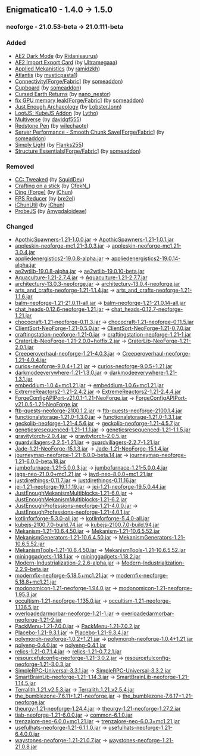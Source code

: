 ## Enigmatica10 - 1.4.0 -> 1.5.0

### neoforge - 21.0.53-beta -> 21.0.111-beta

### Added

  * [AE2 Dark Mode](https://www.curseforge.com/minecraft/texture-packs/ae2-dark-mode) (by [Ridanisaurus](https://www.curseforge.com/members/Ridanisaurus/projects))
  * [AE2 Import Export Card](https://www.curseforge.com/minecraft/mc-mods/ae2-import-export-card) (by [Ultramegaaa](https://www.curseforge.com/members/Ultramegaaa/projects))
  * [Applied Mekanistics](https://www.curseforge.com/minecraft/mc-mods/applied-mekanistics) (by [ramidzkh](https://www.curseforge.com/members/ramidzkh/projects))
  * [Atlantis](https://www.curseforge.com/minecraft/mc-mods/atlantis) (by [mysticpasta1](https://www.curseforge.com/members/mysticpasta1/projects))
  * [Connectivity[Forge/Fabric]](https://www.curseforge.com/minecraft/mc-mods/connectivity) (by [someaddon](https://www.curseforge.com/members/someaddon/projects))
  * [Cupboard](https://www.curseforge.com/minecraft/mc-mods/cupboard) (by [someaddon](https://www.curseforge.com/members/someaddon/projects))
  * [Cursed Earth Returns](https://www.curseforge.com/minecraft/mc-mods/cursed-earth-returns) (by [nano_nestor](https://www.curseforge.com/members/nano_nestor/projects))
  * [fix GPU memory leak[Forge/Fabric]](https://www.curseforge.com/minecraft/mc-mods/fix-gpu-memory-leak) (by [someaddon](https://www.curseforge.com/members/someaddon/projects))
  * [Just Enough Archaeology](https://www.curseforge.com/minecraft/mc-mods/just-enough-archaeology) (by [LobsterJonn](https://www.curseforge.com/members/LobsterJonn/projects))
  * [LootJS: KubeJS Addon](https://www.curseforge.com/minecraft/mc-mods/lootjs) (by [Lytho](https://www.curseforge.com/members/Lytho/projects))
  * [Multiverse](https://www.curseforge.com/minecraft/mc-mods/multiverse) (by [davidqf555](https://www.curseforge.com/members/davidqf555/projects))
  * [Redstone Pen](https://www.curseforge.com/minecraft/mc-mods/redstone-pen) (by [wilechaote](https://www.curseforge.com/members/wilechaote/projects))
  * [Server Performance - Smooth Chunk Save[Forge/Fabric]](https://www.curseforge.com/minecraft/mc-mods/smooth-chunk-save) (by [someaddon](https://www.curseforge.com/members/someaddon/projects))
  * [Simply Light](https://www.curseforge.com/minecraft/mc-mods/simply-light) (by [Flanks255](https://www.curseforge.com/members/Flanks255/projects))
  * [Structure Essentials[Forge/Fabric]](https://www.curseforge.com/minecraft/mc-mods/structure-essentials-forge-fabric) (by [someaddon](https://www.curseforge.com/members/someaddon/projects))

### Removed

  * [CC: Tweaked](https://www.curseforge.com/minecraft/mc-mods/cc-tweaked) (by [SquidDev](https://www.curseforge.com/members/SquidDev/projects))
  * [Crafting on a stick](https://www.curseforge.com/minecraft/mc-mods/crafting-on-a-stick) (by [OfekN_](https://www.curseforge.com/members/OfekN_/projects))
  * [Ding (Forge)](https://www.curseforge.com/minecraft/mc-mods/ding) (by [iChun](https://www.curseforge.com/members/iChun/projects))
  * [FPS Reducer](https://www.curseforge.com/minecraft/mc-mods/fps-reducer) (by [bre2el](https://www.curseforge.com/members/bre2el/projects))
  * [iChunUtil](https://www.curseforge.com/minecraft/mc-mods/ichunutil) (by [iChun](https://www.curseforge.com/members/iChun/projects))
  * [ProbeJS](https://www.curseforge.com/minecraft/mc-mods/probejs) (by [Amygdaloideae](https://www.curseforge.com/members/Amygdaloideae/projects))

### Changed

  * [ApothicSpawners-1.21-1.0.0.jar](https://www.curseforge.com/minecraft/mc-mods/apothic-spawners/files/5503221) -> [ApothicSpawners-1.21-1.0.1.jar](https://www.curseforge.com/minecraft/mc-mods/apothic-spawners/files/5516328)
  * [appleskin-neoforge-mc1.21-3.0.3.jar](https://www.curseforge.com/minecraft/mc-mods/appleskin/files/5447879) -> [appleskin-neoforge-mc1.21-3.0.4.jar](https://www.curseforge.com/minecraft/mc-mods/appleskin/files/5525729)
  * [appliedenergistics2-19.0.8-alpha.jar](https://www.curseforge.com/minecraft/mc-mods/applied-energistics-2/files/5490518) -> [appliedenergistics2-19.0.14-alpha.jar](https://www.curseforge.com/minecraft/mc-mods/applied-energistics-2/files/5547998)
  * [ae2wtlib-19.0.8-alpha.jar](https://www.curseforge.com/minecraft/mc-mods/applied-energistics-2-wireless-terminals/files/5503178) -> [ae2wtlib-19.0.10-beta.jar](https://www.curseforge.com/minecraft/mc-mods/applied-energistics-2-wireless-terminals/files/5527543)
  * [Aquaculture-1.21-2.7.4.jar](https://www.curseforge.com/minecraft/mc-mods/aquaculture/files/5499313) -> [Aquaculture-1.21-2.7.7.jar](https://www.curseforge.com/minecraft/mc-mods/aquaculture/files/5538543)
  * [architectury-13.0.3-neoforge.jar](https://www.curseforge.com/minecraft/mc-mods/architectury-api/files/5490620) -> [architectury-13.0.4-neoforge.jar](https://www.curseforge.com/minecraft/mc-mods/architectury-api/files/5521987)
  * [arts_and_crafts-neoforge-1.21-1.1.4.jar](https://www.curseforge.com/minecraft/mc-mods/artsandcrafts/files/5496826) -> [arts_and_crafts-neoforge-1.21-1.1.6.jar](https://www.curseforge.com/minecraft/mc-mods/artsandcrafts/files/5533779)
  * [balm-neoforge-1.21-21.0.11-all.jar](https://www.curseforge.com/minecraft/mc-mods/balm/files/5485041) -> [balm-neoforge-1.21-21.0.14-all.jar](https://www.curseforge.com/minecraft/mc-mods/balm/files/5525369)
  * [chat_heads-0.12.6-neoforge-1.21.jar](https://www.curseforge.com/minecraft/mc-mods/chat-heads/files/5495871) -> [chat_heads-0.12.7-neoforge-1.21.jar](https://www.curseforge.com/minecraft/mc-mods/chat-heads/files/5512153)
  * [chococraft-1.21-neoforge-0.11.3.jar](https://www.curseforge.com/minecraft/mc-mods/chococraft/files/5504537) -> [chococraft-1.21-neoforge-0.11.5.jar](https://www.curseforge.com/minecraft/mc-mods/chococraft/files/5534580)
  * [ClientSort-NeoForge-1.21-0.5.0.jar](https://www.curseforge.com/minecraft/mc-mods/clientsort/files/5495486) -> [ClientSort-NeoForge-1.21-0.7.0.jar](https://www.curseforge.com/minecraft/mc-mods/clientsort/files/5515901)
  * [craftingstation-neoforge-1.21-0.jar](https://www.curseforge.com/minecraft/mc-mods/crafting-station/files/5497665) -> [craftingstation-neoforge-1.21-1.jar](https://www.curseforge.com/minecraft/mc-mods/crafting-station/files/5530753)
  * [CraterLib-NeoForge-1.21-2.0.0+hotfix.2.jar](https://www.curseforge.com/minecraft/mc-mods/craterlib/files/5468655) -> [CraterLib-NeoForge-1.21-2.0.1.jar](https://www.curseforge.com/minecraft/mc-mods/craterlib/files/5521161)
  * [Creeperoverhaul-neoforge-1.21-4.0.3.jar](https://www.curseforge.com/minecraft/mc-mods/creeper-overhaul/files/5483979) -> [Creeperoverhaul-neoforge-1.21-4.0.4.jar](https://www.curseforge.com/minecraft/mc-mods/creeper-overhaul/files/5512249)
  * [curios-neoforge-9.0.4+1.21.jar](https://www.curseforge.com/minecraft/mc-mods/curios-continuation/files/5476603) -> [curios-neoforge-9.0.5+1.21.jar](https://www.curseforge.com/minecraft/mc-mods/curios-continuation/files/5546342)
  * [darkmodeeverywhere-1.21-1.3.0.jar](https://www.curseforge.com/minecraft/mc-mods/dark-mode-everywhere/files/5486021) -> [darkmodeeverywhere-1.21-1.3.1.jar](https://www.curseforge.com/minecraft/mc-mods/dark-mode-everywhere/files/5523897)
  * [embeddium-1.0.4+mc1.21.jar](https://www.curseforge.com/minecraft/mc-mods/embeddium/files/5503381) -> [embeddium-1.0.6+mc1.21.jar](https://www.curseforge.com/minecraft/mc-mods/embeddium/files/5547466)
  * [ExtremeReactors2-1.21-2.4.2.jar](https://www.curseforge.com/minecraft/mc-mods/extreme-reactors/files/5507187) -> [ExtremeReactors2-1.21-2.4.4.jar](https://www.curseforge.com/minecraft/mc-mods/extreme-reactors/files/5538095)
  * [ForgeConfigAPIPort-v21.0.1-1.21-NeoForge.jar](https://www.curseforge.com/minecraft/mc-mods/forge-config-api-port-fabric/files/5493458) -> [ForgeConfigAPIPort-v21.0.5-1.21-NeoForge.jar](https://www.curseforge.com/minecraft/mc-mods/forge-config-api-port-fabric/files/5535849)
  * [ftb-quests-neoforge-2100.1.2.jar](https://www.curseforge.com/minecraft/mc-mods/ftb-quests-forge/files/5482829) -> [ftb-quests-neoforge-2100.1.4.jar](https://www.curseforge.com/minecraft/mc-mods/ftb-quests-forge/files/5543248)
  * [functionalstorage-1.21.0-1.3.0.jar](https://www.curseforge.com/minecraft/mc-mods/functional-storage/files/5507968) -> [functionalstorage-1.21.0-1.3.1.jar](https://www.curseforge.com/minecraft/mc-mods/functional-storage/files/5545676)
  * [geckolib-neoforge-1.21-4.5.6.jar](https://www.curseforge.com/minecraft/mc-mods/geckolib/files/5460144) -> [geckolib-neoforge-1.21-4.5.7.jar](https://www.curseforge.com/minecraft/mc-mods/geckolib/files/5544221)
  * [geneticsresequenced-1.21-1.1.1.jar](https://www.curseforge.com/minecraft/mc-mods/genetics-resequenced/files/5503815) -> [geneticsresequenced-1.21-1.1.5.jar](https://www.curseforge.com/minecraft/mc-mods/genetics-resequenced/files/5547548)
  * [gravitytorch-2.0.4.jar](https://www.curseforge.com/minecraft/mc-mods/gravity-torch/files/5472042) -> [gravitytorch-2.0.5.jar](https://www.curseforge.com/minecraft/mc-mods/gravity-torch/files/5532734)
  * [guardvillagers-2.2.5-1.21.jar](https://www.curseforge.com/minecraft/mc-mods/guard-villagers/files/5505056) -> [guardvillagers-2.2.7-1.21.jar](https://www.curseforge.com/minecraft/mc-mods/guard-villagers/files/5524290)
  * [Jade-1.21-NeoForge-15.1.3.jar](https://www.curseforge.com/minecraft/mc-mods/jade/files/5493270) -> [Jade-1.21-NeoForge-15.1.4.jar](https://www.curseforge.com/minecraft/mc-mods/jade/files/5529595)
  * [journeymap-neoforge-1.21-6.0.0-beta.14.jar](https://www.curseforge.com/minecraft/mc-mods/journeymap/files/5502212) -> [journeymap-neoforge-1.21-6.0.0-beta.18.jar](https://www.curseforge.com/minecraft/mc-mods/journeymap/files/5541925)
  * [jumbofurnace-1.21-5.0.0.3.jar](https://www.curseforge.com/minecraft/mc-mods/jumbo-furnace/files/5489324) -> [jumbofurnace-1.21-5.0.0.4.jar](https://www.curseforge.com/minecraft/mc-mods/jumbo-furnace/files/5548945)
  * [jags-neo-21.0.0+mc1.21.jar](https://www.curseforge.com/minecraft/mc-mods/javd/files/5475149) -> [javd-neo-8.0.0+mc1.21.jar](https://www.curseforge.com/minecraft/mc-mods/javd/files/5424935)
  * [justdirethings-0.11.7.jar](https://www.curseforge.com/minecraft/mc-mods/just-dire-things/files/5502615) -> [justdirethings-0.11.16.jar](https://www.curseforge.com/minecraft/mc-mods/just-dire-things/files/5549188)
  * [jei-1.21-neoforge-19.1.1.19.jar](https://www.curseforge.com/minecraft/mc-mods/jei/files/5503433) -> [jei-1.21-neoforge-19.5.0.44.jar](https://www.curseforge.com/minecraft/mc-mods/jei/files/5547882)
  * [JustEnoughMekanismMultiblocks-1.21-6.0.jar](https://www.curseforge.com/minecraft/mc-mods/just-enough-mekanism-multiblocks/files/5453943) -> [JustEnoughMekanismMultiblocks-1.21-6.2.jar](https://www.curseforge.com/minecraft/mc-mods/just-enough-mekanism-multiblocks/files/5539244)
  * [JustEnoughProfessions-neoforge-1.21-4.0.0.jar](https://www.curseforge.com/minecraft/mc-mods/just-enough-professions-jep/files/5438693) -> [JustEnoughProfessions-neoforge-1.21-4.0.1.jar](https://www.curseforge.com/minecraft/mc-mods/just-enough-professions-jep/files/5539090)
  * [kotlinforforge-5.3.0-all.jar](https://www.curseforge.com/minecraft/mc-mods/kotlin-for-forge/files/5433715) -> [kotlinforforge-5.4.0-all.jar](https://www.curseforge.com/minecraft/mc-mods/kotlin-for-forge/files/5521840)
  * [kubejs-2100.7.0-build.74.jar](https://www.curseforge.com/minecraft/mc-mods/kubejs/files/5507276) -> [kubejs-2100.7.0-build.94.jar](https://www.curseforge.com/minecraft/mc-mods/kubejs/files/5545959)
  * [Mekanism-1.21-10.6.4.50.jar](https://www.curseforge.com/minecraft/mc-mods/mekanism/files/5496791) -> [Mekanism-1.21-10.6.5.52.jar](https://www.curseforge.com/minecraft/mc-mods/mekanism/files/5523554)
  * [MekanismGenerators-1.21-10.6.4.50.jar](https://www.curseforge.com/minecraft/mc-mods/mekanism-generators/files/5496794) -> [MekanismGenerators-1.21-10.6.5.52.jar](https://www.curseforge.com/minecraft/mc-mods/mekanism-generators/files/5523557)
  * [MekanismTools-1.21-10.6.4.50.jar](https://www.curseforge.com/minecraft/mc-mods/mekanism-tools/files/5496795) -> [MekanismTools-1.21-10.6.5.52.jar](https://www.curseforge.com/minecraft/mc-mods/mekanism-tools/files/5523558)
  * [mininggadgets-1.18.1.jar](https://www.curseforge.com/minecraft/mc-mods/mining-gadgets/files/5491214) -> [mininggadgets-1.18.2.jar](https://www.curseforge.com/minecraft/mc-mods/mining-gadgets/files/5547584)
  * [Modern-Industrialization-2.2.6-alpha.jar](https://www.curseforge.com/minecraft/mc-mods/modern-industrialization/files/5490765) -> [Modern-Industrialization-2.2.9-beta.jar](https://www.curseforge.com/minecraft/mc-mods/modern-industrialization/files/5529060)
  * [modernfix-neoforge-5.18.5+mc1.21.jar](https://www.curseforge.com/minecraft/mc-mods/modernfix/files/5499596) -> [modernfix-neoforge-5.18.8+mc1.21.jar](https://www.curseforge.com/minecraft/mc-mods/modernfix/files/5527238)
  * [modonomicon-1.21-neoforge-1.94.0.jar](https://www.curseforge.com/minecraft/mc-mods/modonomicon/files/5507060) -> [modonomicon-1.21-neoforge-1.95.3.jar](https://www.curseforge.com/minecraft/mc-mods/modonomicon/files/5519525)
  * [occultism-1.21-neoforge-1.135.0.jar](https://www.curseforge.com/minecraft/mc-mods/occultism/files/5507270) -> [occultism-1.21-neoforge-1.136.5.jar](https://www.curseforge.com/minecraft/mc-mods/occultism/files/5545389)
  * [overloadedarmorbar-neoforge-1.21-1.jar](https://www.curseforge.com/minecraft/mc-mods/overloaded-armor-bar/files/5446103) -> [overloadedarmorbar-neoforge-1.21-2.jar](https://www.curseforge.com/minecraft/mc-mods/overloaded-armor-bar/files/5537850)
  * [PackMenu-1.21-7.0.0.jar](https://www.curseforge.com/minecraft/mc-mods/packmenu/files/5503961) -> [PackMenu-1.21-7.0.2.jar](https://www.curseforge.com/minecraft/mc-mods/packmenu/files/5516108)
  * [Placebo-1.21-9.3.1.jar](https://www.curseforge.com/minecraft/mc-mods/placebo/files/5503208) -> [Placebo-1.21-9.3.4.jar](https://www.curseforge.com/minecraft/mc-mods/placebo/files/5547234)
  * [polymorph-neoforge-1.0.2+1.21.jar](https://www.curseforge.com/minecraft/mc-mods/polymorph/files/5480541) -> [polymorph-neoforge-1.0.4+1.21.jar](https://www.curseforge.com/minecraft/mc-mods/polymorph/files/5539233)
  * [polyeng-0.4.0.jar](https://www.curseforge.com/minecraft/mc-mods/polymorphic-energistics/files/5476076) -> [polyeng-0.4.1.jar](https://www.curseforge.com/minecraft/mc-mods/polymorphic-energistics/files/5545923)
  * [relics-1.21-0.7.1.4.jar](https://www.curseforge.com/minecraft/mc-mods/relics-mod/files/5473837) -> [relics-1.21-0.7.2.1.jar](https://www.curseforge.com/minecraft/mc-mods/relics-mod/files/5544686)
  * [resourcefulconfig-neoforge-1.21-3.0.2.jar](https://www.curseforge.com/minecraft/mc-mods/resourceful-config/files/5481990) -> [resourcefulconfig-neoforge-1.21-3.0.3.jar](https://www.curseforge.com/minecraft/mc-mods/resourceful-config/files/5548748)
  * [SimpleRPC-Universal-3.3.1.jar](https://www.curseforge.com/minecraft/mc-mods/simple-discord-rpc/files/5468674) -> [SimpleRPC-Universal-3.3.2.jar](https://www.curseforge.com/minecraft/mc-mods/simple-discord-rpc/files/5521178)
  * [SmartBrainLib-neoforge-1.21-1.14.3.jar](https://www.curseforge.com/minecraft/mc-mods/smartbrainlib/files/5433125) -> [SmartBrainLib-neoforge-1.21-1.14.5.jar](https://www.curseforge.com/minecraft/mc-mods/smartbrainlib/files/5513418)
  * [Terralith_1.21_v2.5.3.jar](https://www.curseforge.com/minecraft/mc-mods/terralith/files/5427844) -> [Terralith_1.21_v2.5.4.jar](https://www.curseforge.com/minecraft/mc-mods/terralith/files/5512077)
  * [the_bumblezone-7.6.11+1.21-neoforge.jar](https://www.curseforge.com/minecraft/mc-mods/the-bumblezone-forge/files/5508132) -> [the_bumblezone-7.6.17+1.21-neoforge.jar](https://www.curseforge.com/minecraft/mc-mods/the-bumblezone-forge/files/5546375)
  * [theurgy-1.21-neoforge-1.24.4.jar](https://www.curseforge.com/minecraft/mc-mods/theurgy/files/5503822) -> [theurgy-1.21-neoforge-1.27.2.jar](https://www.curseforge.com/minecraft/mc-mods/theurgy/files/5536668)
  * [tiab-neoforge-1.21-6.0.0.jar](https://www.curseforge.com/minecraft/mc-mods/time-in-a-bottle-universal/files/5479319) -> [common-6.1.0.jar](https://www.curseforge.com/minecraft/mc-mods/time-in-a-bottle-universal/files/5522002)
  * [trenzalore-neo-6.0.0+mc1.21.jar](https://www.curseforge.com/minecraft/mc-mods/trenzalore/files/5424651) -> [trenzalore-neo-6.0.3+mc1.21.jar](https://www.curseforge.com/minecraft/mc-mods/trenzalore/files/5541857)
  * [usefulhats-neoforge-1.21-6.1.1.0.jar](https://www.curseforge.com/minecraft/mc-mods/useful-hats/files/5485192) -> [usefulhats-neoforge-1.21-6.4.0.0.jar](https://www.curseforge.com/minecraft/mc-mods/useful-hats/files/5543752)
  * [waystones-neoforge-1.21-21.0.7.jar](https://www.curseforge.com/minecraft/mc-mods/waystones/files/5500772) -> [waystones-neoforge-1.21-21.0.8.jar](https://www.curseforge.com/minecraft/mc-mods/waystones/files/5516524)

